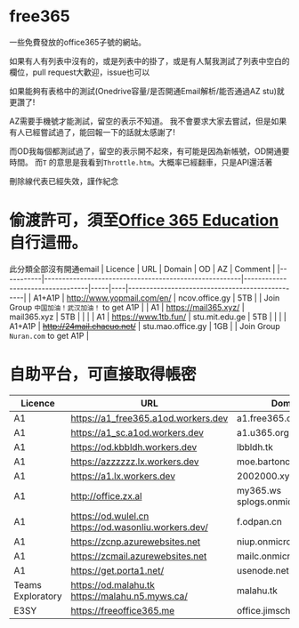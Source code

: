 # free365

一些免費發放的office365子號的網站。

如果有人有列表中沒有的，或是列表中的掛了，或是有人幫我測試了列表中空白的欄位，pull request大歡迎，issue也可以

如果能夠有表格中的測試(Onedrive容量/是否開通Email解析/能否通過AZ stu)就更讚了!

AZ需要手機號才能測試，留空的表示不知道。
我不會要求大家去嘗試，但是如果有人已經嘗試過了，能回報一下的話就太感謝了!

而OD我每個都測試過了，留空的表示開不起來，有可能是因為新帳號，OD開通要時間。
而```T``` 的意思是我看到```Throttle.htm```。大概率已經翻車，只是API還活著

刪除線代表已經失效，謹作紀念

偷渡許可，須至[Office 365 Education](https://products.office.com/en-us/student?tab=students)自行這冊。
===
此分類全部沒有開通email
| Licence   | URL                                                   | Domain                           | OD  | AZ | Comment                                         |
|-----------|-------------------------------------------------------|----------------------------------|-----|----|-------------------------------------------------|
| A1+A1P    | http://www.yopmail.com/en/                            | ncov.office.gy                   | 5TB |    | Join Group ```中国加油！武汉加油！``` to get A1P  |
| A1        | https://mail365.xyz/                                  | mail365.xyz                      | 5TB |    |                                                 |
| A1        | https://www.1tb.fun/                                  | stu.mit.edu.ge                   | 5TB |    |                                                 |
| A1+A1P    | ~~http://24mail.chacuo.net/~~                         | stu.mao.office.gy                | 1GB |    | Join Group ```Nuran.com``` to get A1P           |


自助平台，可直接取得帳密
===

| Licence           | URL                                                   | Domain                           | OD  | Mail | AZ | Comment                           |
|-------------------|-------------------------------------------------------|----------------------------------|-----|------|----|-----------------------------------|
| A1                | https://a1_free365.a1od.workers.dev                   | a1.free365.org                   | 5TB | X    |    |                                   |
| A1                | https://a1_sc.a1od.workers.dev                        | a1.u365.org                      | 5TB | X    |    |                                   |
| A1                | https://od.kbbldh.workers.dev                         | lbbldh.tk                        | 5TB | X    |    |                                   |
| A1                | https://azzzzzz.lx.workers.dev                        | moe.bartonclough.co.uk           | 1TB | O    | O  |                                   |
| A1                | https://a1.lx.workers.dev                             | 2002000.xyz                      | 5TB | X    | X  |                                   |
| A1                | http://office.zx.al                                   | my365.ws  splogs.onmicrosoft.com | T   | O    |    |                                   |
| A1                | https://od.wulel.cn  https://od.wasonliu.workers.dev/ | f.odpan.cn                       | 5TB | X    |    |                                   |
| A1                | https://zcnp.azurewebsites.net                        | niup.onmicrosoft.com             | T   | O    | X  |                                   |
| A1                | https://zcmail.azurewebsites.net                      | mailc.onmicrosoft.com            | T   | O    | X  |                                   |
| A1                | https://get.porta1.net/                               | usenode.net                      | 1TB | X    |    |                                   |
| Teams Exploratory | https://od.malahu.tk  https://malahu.n5.myws.ca/      | malahu.tk                        | 5TB | X    | X  |                                   |
| E3SY              | https://freeoffice365.me                              | office.jimschool.org             | 5TB | X    | X  |                                   |
